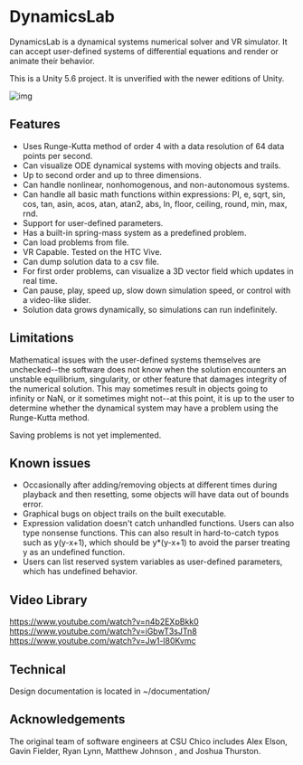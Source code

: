 
# DynamicsLab
DynamicsLab is a dynamical systems numerical solver and VR simulator. It can accept user-defined systems of differential equations and render or animate their behavior.

This is a Unity 5.6 project. It is unverified with the newer editions of Unity.

![img](https://i.imgur.com/rRrcOry.png)
## Features
 - Uses Runge-Kutta method of order 4 with a data resolution of 64 data points per second.
 - Can visualize ODE dynamical systems with moving objects and trails.
 - Up to second order and up to three dimensions.
 - Can handle nonlinear, nonhomogenous, and non-autonomous systems. 
 - Can handle all basic math functions within expressions: PI, e, sqrt, sin, cos, tan, asin, acos, atan, atan2, abs, ln, floor, ceiling, round, min, max, rnd. 
 - Support for user-defined parameters.
 - Has a built-in spring-mass system as a predefined problem.
 - Can load problems from file. 
 - VR Capable. Tested on the HTC Vive. 
 - Can dump solution data to a csv file.
 - For first order problems, can visualize a 3D vector field which updates in real time.
 - Can pause, play, speed up, slow down simulation speed, or control with a video-like slider. 
 - Solution data grows dynamically, so simulations can run indefinitely. 
## Limitations
Mathematical issues with the user-defined systems themselves are unchecked--the software does not know when the solution encounters an unstable equilibrium, singularity, or other feature that damages integrity of the numerical solution. This may sometimes result in objects going to infinity or NaN, or it sometimes might not--at this point, it is up to the user to determine whether the dynamical system may have a problem using the Runge-Kutta method.

Saving problems is not yet implemented. 
## Known issues
 - Occasionally after adding/removing objects at different times during playback and then resetting, some objects will have data out of bounds error.
 - Graphical bugs on object trails on the built executable.
 - Expression validation doesn't catch unhandled functions. Users can also type nonsense functions. This can also result in hard-to-catch typos such as y(y-x+1), which should be y*(y-x+1) to avoid the parser treating y as an undefined function. 
 - Users can list reserved system variables as user-defined parameters, which has undefined behavior.
## Video Library
https://www.youtube.com/watch?v=n4b2EXpBkk0
https://www.youtube.com/watch?v=iGbwT3sJTn8
https://www.youtube.com/watch?v=Jw1-l80Kvmc
## Technical
Design documentation is located in ~/documentation/

## Acknowledgements
The original team of software engineers at CSU Chico includes Alex Elson, Gavin Fielder, Ryan Lynn, Matthew Johnson , and Joshua Thurston.